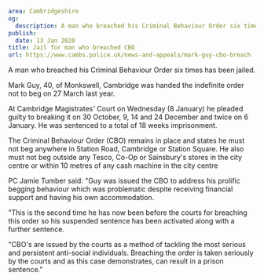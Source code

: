 ```yaml
area: Cambridgeshire
og:
  description: A man who breached his Criminal Behaviour Order six times has been jailed.
publish:
  date: 13 Jan 2020
title: Jail for man who breached CBO
url: https://www.cambs.police.uk/news-and-appeals/mark-guy-cbo-breach
```

A man who breached his Criminal Behaviour Order six times has been jailed.

Mark Guy, 40, of Monkswell, Cambridge was handed the indefinite order not to beg on 27 March last year.

At Cambridge Magistrates' Court on Wednesday (8 January) he pleaded guilty to breaking it on 30 October, 9, 14 and 24 December and twice on 6 January. He was sentenced to a total of 18 weeks imprisonment.

The Criminal Behaviour Order (CBO) remains in place and states he must not beg anywhere in Station Road, Cambridge or Station Square. He also must not beg outside any Tesco, Co-Op or Sainsbury's stores in the city centre or within 10 metres of any cash machine in the city centre

PC Jamie Tumber said: "Guy was issued the CBO to address his prolific begging behaviour which was problematic despite receiving financial support and having his own accommodation.

"This is the second time he has now been before the courts for breaching this order so his suspended sentence has been activated along with a further sentence.

"CBO's are issued by the courts as a method of tackling the most serious and persistent anti-social individuals. Breaching the order is taken seriously by the courts and as this case demonstrates, can result in a prison sentence."
